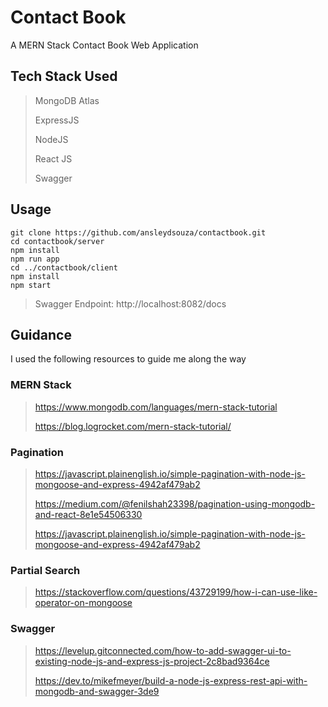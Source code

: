 # Contact Book
 A MERN Stack Contact Book Web Application

## Tech Stack Used
> MongoDB Atlas
> 
> ExpressJS
> 
> NodeJS
> 
> React JS
> 
> Swagger

## Usage
```
git clone https://github.com/ansleydsouza/contactbook.git
cd contactbook/server
npm install
npm run app
cd ../contactbook/client
npm install
npm start
```
>Swagger Endpoint: http://localhost:8082/docs

## Guidance

I used the following resources to guide me along the way
### MERN Stack
>https://www.mongodb.com/languages/mern-stack-tutorial
>
>https://blog.logrocket.com/mern-stack-tutorial/

### Pagination
>https://javascript.plainenglish.io/simple-pagination-with-node-js-mongoose-and-express-4942af479ab2
>
>https://medium.com/@fenilshah23398/pagination-using-mongodb-and-react-8e1e54506330
> 
> https://javascript.plainenglish.io/simple-pagination-with-node-js-mongoose-and-express-4942af479ab2

### Partial Search
>https://stackoverflow.com/questions/43729199/how-i-can-use-like-operator-on-mongoose

### Swagger
>https://levelup.gitconnected.com/how-to-add-swagger-ui-to-existing-node-js-and-express-js-project-2c8bad9364ce
> 
> https://dev.to/mikefmeyer/build-a-node-js-express-rest-api-with-mongodb-and-swagger-3de9